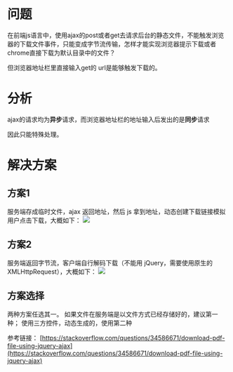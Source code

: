 # 问题 #
在前端js语言中，使用ajax的post或者get去请求后台的静态文件，不能触发浏览器的下载文件事件，只能变成字节流传输，怎样才能实现浏览器提示下载或者chrome直接下载为默认目录中的文件？

但浏览器地址栏里直接输入get的 url是能够触发下载的。

# 分析 #
ajax的请求均为**异步**请求，而浏览器地址栏的地址输入后发出的是**同步**请求

因此只能特殊处理。

# 解决方案 #
## 方案1 ##
服务端存成临时文件，ajax 返回地址，然后 js 拿到地址，动态创建下载链接模拟用户点击下载，大概如下：
![](http://ww1.sinaimg.cn/large/006qm7Cpgy1fjfo5ylh7mj30c40773ye.jpg)

## 方案2 ##

服务端返回字节流，客户端自行解码下载（不能用 jQuery，需要使用原生的 XMLHttpRequest），大概如下：
![](http://ww1.sinaimg.cn/large/006qm7Cpgy1fjfo5h8ep8j30k40andg0.jpg)

## 方案选择 ##
两种方案任选其一。
如果文件在服务端是以文件方式已经存储好的，建议第一种；
使用三方控件，动态生成的，使用第二种


参考链接：
[https://stackoverflow.com/questions/34586671/download-pdf-file-using-jquery-ajax](https://stackoverflow.com/questions/34586671/download-pdf-file-using-jquery-ajax)